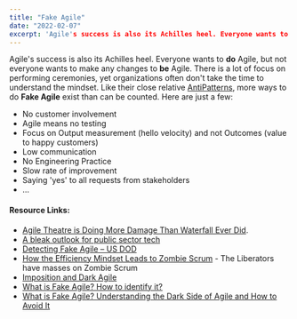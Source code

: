 ```yaml
---
title: "Fake Agile"
date: "2022-02-07"
excerpt: 'Agile's success is also its Achilles heel. Everyone wants to **do** Agile, but not'
---
```


Agile's success is also its Achilles heel. Everyone wants to **do** Agile, but not everyone wants to make any changes to **be** Agile. There is a lot of focus on performing ceremonies, yet organizations often don't take the time to understand the mindset. Like their close relative [AntiPatterns](/blog/scrum-anti-patterns.html), more ways to do **Fake Agile** exist than can be counted. Here are just a few:

- No customer involvement
- Agile means no testing
- Focus on Output measurement (hello velocity) and not Outcomes (value to happy customers)
- Low communication
- No Engineering Practice
- Slow rate of improvement
- Saying 'yes' to all requests from stakeholders
- ...

#### Resource Links:

- [Agile Theatre is Doing More Damage Than Waterfall Ever Did](https://hackernoon.com/agile-theatre-is-doing-more-damage-than-waterfall-ever-did-20cb783ccd1b).
- [A bleak outlook for public sector tech](https://sboots.ca/2021/12/15/a-bleak-outlook-for-public-sector-tech/)
- [Detecting Fake Agile – US DOD](https://media.defense.gov/2018/Oct/09/2002049591/-1/-1/0/DIB_DETECTING_AGILE_BS_2018.10.05.PDF)
- [How the Efficiency Mindset Leads to Zombie Scrum](https://medium.com/the-liberators/how-the-efficiency-mindset-leads-to-zombie-scrum-d817b29fa852) - The Liberators have masses on Zombie Scrum
- [Imposition and Dark Agile](https://ronjeffries.com/articles/018-01ff/dark-imposition/)
- [What is Fake Agile? How to identify it?](https://www.sarvika.com/2021/05/26/what-is-fake-agile/)
- [What is Fake Agile? Understanding the Dark Side of Agile and How to Avoid It](https://www.process.st/fake-agile/)
